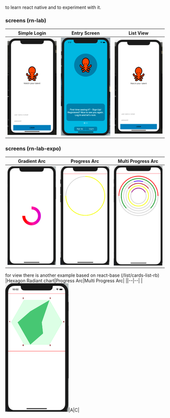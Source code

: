 to learn react native and to experiment with it. 

### screens (rn-lab)

|Simple Login|Entry Screen|List View|
|--|--|--|
|<img src="./docs/images/simple-login.png" width="200">|<img src="./docs/images/entry-screen.png" width="200">|<img src="./docs/images/simple-login.png" width="200">|<img src="./docs/images/entry-screen.png" width="200">|

### screens (rn-lab-expo)
|Gradient Arc|Progress Arc|Multi Progress Arc|
|--|--|--|
|<img src="./docs/images/gradient-arc.png" width="200">|<img src="./docs/images/progress-arc.png" width="200">|<img src="./docs/images/multi-arc.png" width="200">|<img src="./docs/images/entry-screen.png" width="200">|

for  view there is another example based on react-base (/list/cards-list-rb)
|Hexagon Radiant chart|Progress Arc|Multi Progress Arc|
||--|--|
|<img src="./docs/images/hexagon-radiant.png" width="200">|A|C|
